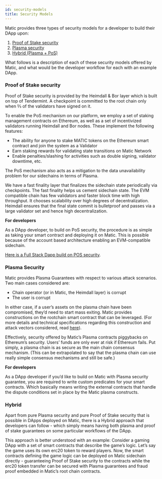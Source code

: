 ```yaml
---
id: security-models
title: Security Models
---
```


Matic provides three types of security models for a developer to build their DApp upon:

1. [Proof of Stake security](#proof-of-stake-security)
2. [Plasma security](#plasma-security)
3. [Hybrid (Plasma + PoS)](#hybrid)

What follows is a description of each of these security models offered by Matic, and what would be the developer workflow for each with an example DApp.

### Proof of Stake security

Proof of Stake security is provided by the Heimdall & Bor layer which is built on top of Tendermint. A checkpoint is committed to the root chain only when ⅔ of the validators have signed on it.

To enable the PoS mechanism on our platform, we employ a set of staking management contracts on Ethereum, as well as a set of incentivized validators running Heimdall and Bor nodes. These implement the following features:

- The ability for anyone to stake MATIC tokens on the Ethereum smart contract and join the system as a Validator
- Earn staking rewards for validating state transitions on Matic Network
- Enable penalties/slashing for activities such as double signing, validator downtime, etc.

The PoS mechanism also acts as a mitigation to the data unavailability problem for our sidechains in terms of Plasma.

We have a fast finality layer that finalizes the sidechain state periodically via checkpoints. The fast finality helps us cement sidechain state. The EVM compatible chain has few validators and faster block time with high throughput. It chooses scalability over high degrees of decentralization. Heimdall ensures that the final state commit is bulletproof and passes via a large validator set and hence high decentralization. 

**For developers**

As a DApp developer, to build on PoS security, the procedure is as simple as taking your smart contract and deploying it on Matic. This is possible because of the account based architecture enabling an EVM-compatible sidechain.

[Here is a Full Stack Dapp build on POS security](../tutorial-advanced/full-stack-dapp-with-pos).

### Plasma Security

Matic provides Plasma Guarantees with respect to various attack scenarios. Two main cases considered are: 

- Chain operator (or in Matic, the Heimdall layer) is corrupt
- The user is corrupt

In either case, if a user’s assets on the plasma chain have been compromised, they’d need to start mass exiting. Matic provides constructions on the rootchain smart contract that can be leveraged. (For more details and technical specifications regarding this construction and attack vectors considered, read [here](https://ethresear.ch/t/account-based-plasma-morevp/5480)).

Effectively, security offered by Matic’s Plasma contracts piggybacks on Ethereum’s security. Users’ funds are only ever at risk if Ethereum fails. Put simply, a plasma chain is as secure as the main chain consensus mechanism. (This can be extrapolated to say that the plasma chain can use really simple consensus mechanisms and still be safe.) 

**For developers** 

As a DApp developer if you’d like to build on Matic with Plasma security guarantee, you are required to write custom predicates for your smart contracts. Which basically means writing the external contracts that handle the dispute conditions set in place by the Matic plasma constructs.

### Hybrid

Apart from pure Plasma security and pure Proof of Stake security that is possible in DApps deployed on Matic, there is a Hybrid approach that developers can follow - which simply means having both plasma and proof of stake guarantees on some particular workflows of the DApp. 

This approach is better understood with an example: Consider a gaming DApp with a set of smart contracts that describe the game’s logic. Let’s say the game uses its own erc20 token to reward players. Now, the smart contracts defining the game logic can be deployed on Matic sidechain directly - guaranteeing Proof of Stake security to the contracts while the erc20 token transfer can be secured with Plasma guarantees and fraud proof embedded in Matic’s root chain contracts.

